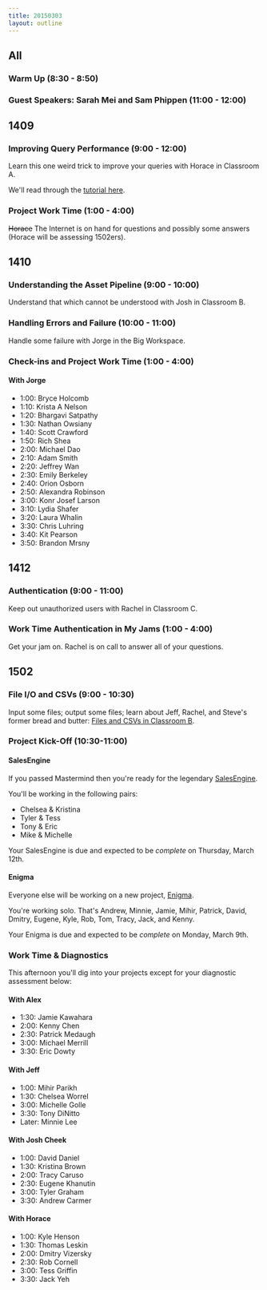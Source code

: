 ```yaml
---
title: 20150303
layout: outline
---
```


## All

### Warm Up (8:30 - 8:50)

### Guest Speakers: Sarah Mei and Sam Phippen (11:00 - 12:00)

## 1409

### Improving Query Performance (9:00 - 12:00)

Learn this one weird trick to improve your queries with Horace in Classroom A.

We'll read through the [tutorial here](http://tutorials.jumpstartlab.com/topics/performance/queries.html).

### Project Work Time (1:00 - 4:00)

~~Horace~~ The Internet is on hand for questions and possibly some answers (Horace will be assessing 1502ers).

## 1410

### Understanding the Asset Pipeline (9:00 - 10:00)

Understand that which cannot be understood with Josh in Classroom B.

### Handling Errors and Failure (10:00 - 11:00)

Handle some failure with Jorge in the Big Workspace.

### Check-ins and Project Work Time (1:00 - 4:00)

#### With Jorge

* 1:00: Bryce Holcomb
* 1:10: Krista A Nelson
* 1:20: Bhargavi Satpathy
* 1:30: Nathan Owsiany
* 1:40: Scott Crawford
* 1:50: Rich Shea
* 2:00: Michael Dao
* 2:10: Adam Smith
* 2:20: Jeffrey Wan
* 2:30: Emily Berkeley
* 2:40: Orion Osborn
* 2:50: Alexandra Robinson
* 3:00: Konr Josef Larson
* 3:10: Lydia Shafer
* 3:20: Laura Whalin
* 3:30: Chris Luhring
* 3:40: Kit Pearson
* 3:50: Brandon Mrsny

## 1412

### Authentication (9:00 - 11:00)

Keep out unauthorized users with Rachel in Classroom C.

### Work Time Authentication in My Jams (1:00 - 4:00)

Get your jam on. Rachel is on call to answer all of your questions.

## 1502

### File I/O and CSVs (9:00 - 10:30)

Input some files; output some files; learn about Jeff, Rachel, and Steve's former bread and butter: [Files and CSVs in Classroom B](https://github.com/turingschool/lesson_plans/blob/master/ruby_01-object_oriented_programming_with_ruby/file_io_and_csvs.markdown).

### Project Kick-Off (10:30-11:00)

#### SalesEngine

If you passed Mastermind then you're ready for the legendary [SalesEngine](http://tutorials.jumpstartlab.com/projects/sales_engine.html).

You'll be working in the following pairs:

* Chelsea & Kristina
* Tyler & Tess
* Tony & Eric
* Mike & Michelle

Your SalesEngine is due and expected to be *complete* on Thursday, March 12th.

#### Enigma

Everyone else will be working on a new project, [Enigma](http://tutorials.jumpstartlab.com/projects/enigma.html).

You're working solo. That's Andrew, Minnie, Jamie, Mihir, Patrick, David, Dmitry, Eugene, Kyle, Rob, Tom, Tracy,
Jack, and Kenny.

Your Enigma is due and expected to be *complete* on Monday, March 9th.

### Work Time & Diagnostics

This afternoon you'll dig into your projects except for your diagnostic assessment below:

#### With Alex

* 1:30: Jamie Kawahara
* 2:00: Kenny Chen
* 2:30: Patrick Medaugh
* 3:00: Michael Merrill
* 3:30: Eric Dowty

#### With Jeff

* 1:00: Mihir Parikh
* 1:30: Chelsea Worrel
* 3:00: Michelle Golle
* 3:30: Tony DiNitto
* Later: Minnie Lee

#### With Josh Cheek

* 1:00: David Daniel
* 1:30: Kristina Brown
* 2:00: Tracy Caruso
* 2:30: Eugene Khanutin
* 3:00: Tyler Graham
* 3:30: Andrew Carmer

#### With Horace

* 1:00: Kyle Henson
* 1:30: Thomas Leskin
* 2:00: Dmitry Vizersky
* 2:30: Rob Cornell
* 3:00: Tess Griffin
* 3:30: Jack Yeh
